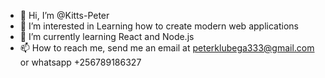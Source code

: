 - 👋 Hi, I’m @Kitts-Peter
- 👀 I’m interested in Learning how to create modern web applications
- 🌱 I’m currently learning React and Node.js
- 📫 How to reach me, send me an email at peterklubega333@gmail.com or whatsapp +256789186327

<!---
Kitts-Peter/Kitts-Peter is a ✨ special ✨ repository because its `README.md` (this file) appears on your GitHub profile.
You can click the Preview link to take a look at your changes.
--->
